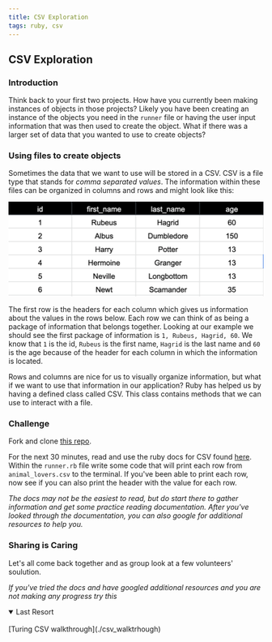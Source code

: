 ```yaml
---
title: CSV Exploration
tags: ruby, csv
---
```


## CSV Exploration

### Introduction

Think back to your first two projects. How have you currently been making instances of objects in those projects? Likely you have been creating an instance of the objects you need in the `runner` file or having the user input information that was then used to create the object. What if there was a larger set of data that you wanted to use to create objects?

### Using files to create objects

Sometimes the data that we want to use will be stored in a CSV. CSV is a file type that stands for _comma separated values_. The information within these files can be organized in columns and rows and might look like this:

![Visualization of CSV](./assets/csv_example.png)

The first row is the headers for each column which gives us information about the values in the rows below. Each row we can think of as being a package of information that belongs together. Looking at our example we should see the first package of information is `1, Rubeus, Hagrid, 60`. We know that `1` is the id, `Rubeus` is the first name, `Hagrid` is the last name and `60` is the age because of the header for each column in which the information is located.

Rows and columns are nice for us to visually organize information, but what if we want to use that information in our application? Ruby has helped us by having a defined class called CSV. This class contains methods that we can use to interact with a file.

### Challenge

Fork and clone [this repo](https://github.com/turingschool-examples/csv_example).

For the next 30 minutes, read and use the ruby docs for CSV found [here](https://ruby-doc.org/stdlib-2.6.5/libdoc/csv/rdoc/CSV.html#method-c-new). Within the `runner.rb` file write some code that will print each row from `animal_lovers.csv` to the terminal. If you've been able to print each row, now see if you can also print the header with the value for each row.

_The docs may not be the easiest to read, but do start there to gather information and get some practice reading documentation. After you've looked through the documentation, you can also google for additional resources to help you._


### Sharing is Caring

Let's all come back together and as group look at a few volunteers' soulution.


 _If you've tried the docs and have googled additional resources and you are not making any progress try this_
<details open>
<summary>Last Resort</summary>
<br>
[Turing CSV walkthrough](./csv_walktrhough)
</details>
